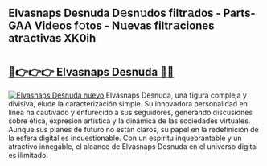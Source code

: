 ## Elvasnaps Desnuda D𝚎sn𝚞dos filtr𝚊dos - Parts-GAA Vid𝚎os f𝚘tos - N𝚞evas filtr𝚊ciones atr𝚊ctivas XK0ih

# <h2><a href="http://mbczmi.tromn.icu/?c=Elvasnaps+Desnuda">🔗👉👉👉 Elvasnaps Desnuda 🔗🔗</a></h2>

[![Elvasnaps Desnuda nuevo](https://i.imgur.com/pEAQMta.gif)](http://mbczmi.tromn.icu/?c=Elvasnaps+Desnuda)
Elvasnaps Desnuda, una figura compleja y divisiva, elude la caracterización simple. Su innovadora personalidad en línea ha cautivado y enfurecido a sus seguidores, generando discusiones sobre ética, expresión artística y la dinámica de las sociedades virtuales. Aunque sus planes de futuro no están claros, su papel en la redefinición de la esfera digital es incuestionable. Con un espíritu inquebrantable y un atractivo innegable, el alcance de Elvasnaps Desnuda en el universo digital es ilimitado.
